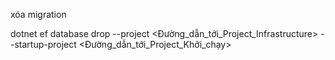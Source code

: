 xóa migration
 
 dotnet ef database drop --project <Đường_dẫn_tới_Project_Infrastructure> --startup-project <Đường_dẫn_tới_Project_Khởi_chạy>
